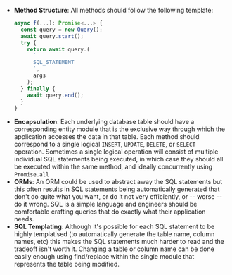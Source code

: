 - **Method Structure**: All methods should follow the following template:
  ```javascript
  async f(...): Promise<...> {
    const query = new Query();
    await query.start();
    try {
      return await query.(
        `
        SQL_STATEMENT
        `,
        args
      );
    } finally {
      await query.end();
    }
  }
  ```
- **Encapsulation**: Each underlying database table should have a corresponding entity module that is the exclusive way through which the application accesses the data in that table. Each method should correspond to a single logical `INSERT`, `UPDATE`, `DELETE`, or `SELECT` operation. Sometimes a single logical operation will consist of multiple individual SQL statements being executed, in which case they should all be executed within the same method, and ideally concurrently using `Promise.all`
- **ORMs**: An ORM could be used to abstract away the SQL statements but this often results in SQL statements being automatically generated that don't do quite what you want, or do it not very efficiently, or -- worse -- do it wrong. SQL is a simple language and engineers should be comfortable crafting queries that do exactly what their application needs.
- **SQL Templating**: Although it's possible for each SQL statement to be highly templatised (to automatically generate the table name, column names, etc) this makes the SQL statements much harder to read and the tradeoff isn't worth it. Changing a table or column name can be done easily enough using find/replace within the single module that represents the table being modified.
